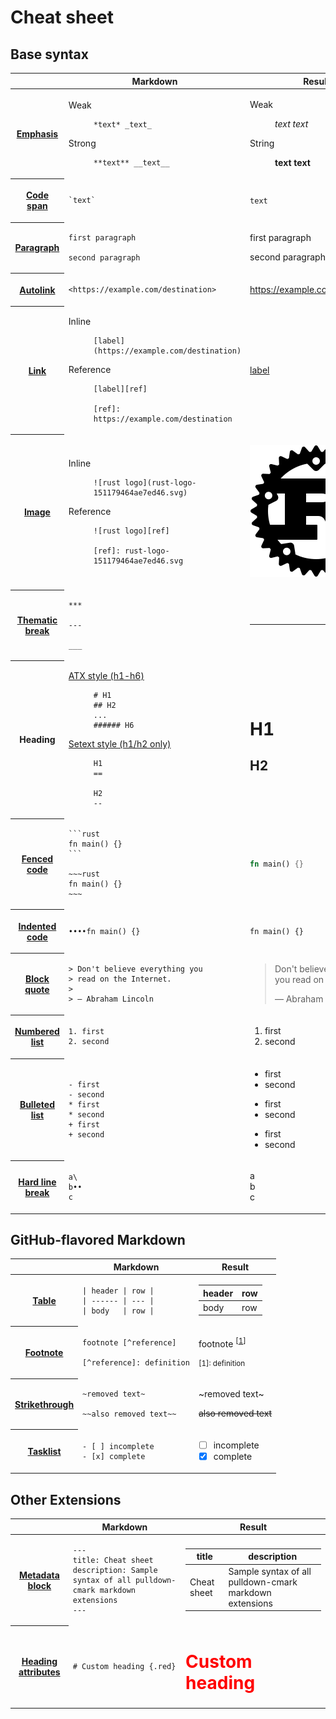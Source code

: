 # Cheat sheet

## Base syntax

<!-- can't put paragraph breaks in markdown tables, so we gotta use html -->

<table>

<thead>
<th>
<th>Markdown
<th>Result

<tbody>

<tr><th>

[Emphasis](third_party/spec.md#emphasis-and-strong-emphasis)

<td>

<dl><dt>Weak</dt><dd>

    *text* _text_

</dd><dt>Strong</dt><dd>

    **text** __text__

<td>

<dl><dt>Weak</dt><dd>

*text* _text_

</dd><dt>String</dt><dd>

**text** __text__

<tr><th>

[Code span](third_party/spec.md#code-spans)

<td>

    `text`

<td>

`text`

<tr><th>

[Paragraph](third_party/spec.md#paragraphs)

<td>

    first paragraph

    second paragraph

<td>

first paragraph

second paragraph

<tr><th>

[Autolink](third_party/spec.md#autolinks)

<td>

    <https://example.com/destination>

</dd></dl>

<td>

<https://example.com/destination>

<tr><th>

[Link](third_party/spec.md#links)

<td>

<dl><dt>Inline</dt><dd>

    [label](https://example.com/destination)

</dd><dt>Reference</dt><dd>

    [label][ref]

    [ref]: https://example.com/destination

</dd></dl>

<td>

[label](https://example.com/destination)

<tr><th>

[Image](third_party/spec.md#images)

<td>

<dl><dt>Inline</dt><dd>

    ![rust logo](rust-logo-151179464ae7ed46.svg)

</dd><dt>Reference</dt><dd>

    ![rust logo][ref]

    [ref]: rust-logo-151179464ae7ed46.svg

</dd></dl>

<td>

![rust logo](rust-logo-151179464ae7ed46.svg)

<tr><th>

[Thematic break](third_party/spec.md#thematic-breaks)

<td>

    ***

    ---

    ___

<td>

***

<tr><th>Heading

<td>

<dl><dt>

[ATX style (h1-h6)](third_party/spec.md#atx-headings)

</dt><dd>

    # H1
    ## H2
    ...
    ###### H6

</dd><dt>

[Setext style (h1/h2 only)](third_party/spec.md#setext-headings)

</dt><dd>

    H1
    ==

    H2
    --

</dd></dl>

<td>

H1
==

H2
--

<tr><th>

[Fenced code](third_party/spec.md#fenced-code-blocks)

<td>

    ```rust
    fn main() {}
    ```

    ~~~rust
    fn main() {}
    ~~~

<td>

~~~rust
fn main() {}
~~~

<tr><th>

[Indented code](third_party/spec.md#indented-code-blocks)

<td>

    ••••fn main() {}

<td>

    fn main() {}

<tr><th>

[Block quote](third_party/spec.md#block-quotes)

<td>

    > Don't believe everything you
    > read on the Internet.
    >
    > — Abraham Lincoln

<td>

> Don't believe everything you
> read on the Internet.
>
> — Abraham Lincoln

<tr><th>

[Numbered list](third_party/spec.md#list-items)

<td>

    1. first
    2. second

<td>

1. first
2. second

<tr><th>

[Bulleted list](third_party/spec.md#list-items)

<td>

    - first
    - second
    * first
    * second
    + first
    + second

<td>

- first
- second
* first
* second
+ first
+ second

<tr><th>

[Hard line break](third_party/spec.md#hard-line-breaks)

<td>

    a\
    b••
    c

<td>

a\
b  
c

</table>

## GitHub-flavored Markdown

<table>

<thead>
<th>
<th>Markdown
<th>Result

<tbody>

<tr><th>

[Table](specs/table.md)

<td>

    | header | row |
    | ------ | --- |
    | body   | row |

<td>

| header | row |
| ------ | --- |
| body   | row |

<tr><th>

[Footnote](specs/footnotes.md)

<td>

    footnote [^reference]

    [^reference]: definition

<td>

<!-- I don't use a real footnote here because I want the definition inline in the cell -->

footnote <sup>[<a href="#preview-footnote-reference">1</a>]</sup>

<small>[1]: definition</small>

<tr><th>

[Strikethrough](specs/strikethrough.md)

<td>

    ~removed text~

    ~~also removed text~~

<td>

~removed text~

~~also removed text~~

<tr><th>

[Tasklist](third_party/gfm_tasklist.md)

<td>

    - [ ] incomplete
    - [x] complete

<td>

- [ ] incomplete
- [x] complete

</table>

## Other Extensions

<table>

<thead>
<th>
<th>Markdown
<th>Result

<tbody>

<tr><th>

[Metadata block](specs/metadata_blocks.md)

<td>

    ---
    title: Cheat sheet
    description: Sample syntax of all pulldown-cmark markdown extensions
    ---

<td>

<!-- metadata blocks are required at the beginning of the document, so can't be used here -->

|    title    |                       description                       |
| ----------- | ------------------------------------------------------- |
| Cheat sheet | Sample syntax of all pulldown-cmark markdown extensions |

<tr><th>

[Heading attributes](specs/heading_attrs.md)

<td>

    # Custom heading {.red}

<td>

<h1 style="color:red">Custom heading</h1>

</table>
